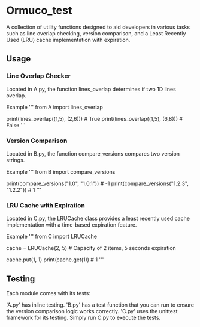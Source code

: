 # Ormuco_test

A collection of utility functions designed to aid developers in various tasks such as line overlap checking, version comparison, and a Least Recently Used (LRU) cache implementation with expiration.

## Usage
### Line Overlap Checker
Located in A.py, the function lines_overlap determines if two 1D lines overlap.

Example
'''
from A import lines_overlap

print(lines_overlap((1,5), (2,6)))  # True
print(lines_overlap((1,5), (6,8)))  # False
'''
### Version Comparison
Located in B.py, the function compare_versions compares two version strings.

Example
'''
from B import compare_versions

print(compare_versions("1.0", "1.0.1"))  # -1
print(compare_versions("1.2.3", "1.2.2"))  # 1
'''
### LRU Cache with Expiration
Located in C.py, the LRUCache class provides a least recently used cache implementation with a time-based expiration feature.

Example
'''
from C import LRUCache

cache = LRUCache(2, 5)  # Capacity of 2 items, 5 seconds expiration

cache.put(1, 1)
print(cache.get(1))  # 1
'''
## Testing
Each module comes with its tests:

'A.py' has inline testing.
'B.py' has a test function that you can run to ensure the version comparison logic works correctly.
'C.py' uses the unittest framework for its testing. Simply run C.py to execute the tests.
